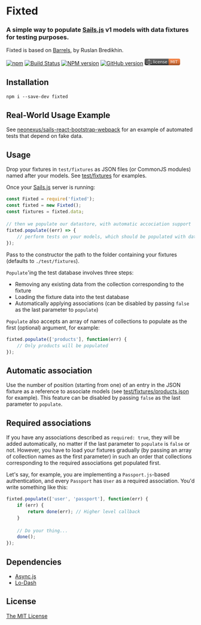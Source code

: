 # Fixted
### A simple way to populate [Sails.js](https://sailsjs.com) v1 models with data fixtures for testing purposes.

Fixted is based on [Barrels](https://www.npmjs.com/package/barrels), by Ruslan Bredikhin.

[![npm](https://img.shields.io/npm/dm/fixted?logo=npm&style=plastic)](https://www.npmjs.com/package/fixted)
[![Build Status](https://img.shields.io/travis/com/neonexus/fixted/master?style=plastic&logo=travis)](https://app.travis-ci.com/neonexus/fixted)
[![NPM version](https://img.shields.io/npm/v/fixted/latest?style=plastic&logo=npm&label=latest)](https://www.npmjs.com/package/fixted)
[![GitHub version](https://img.shields.io/github/v/release/neonexus/fixted?style=plastic&logo=github&label=latest)](https://github.com/neonexus/fixted)
[<img src="mit.svg" width="95" height="18">](LICENSE)

## Installation

```console
npm i --save-dev fixted
```

## Real-World Usage Example

See [neonexus/sails-react-bootstrap-webpack](https://github.com/neonexus/sails-react-bootstrap-webpack/blob/release/test/startTests.js#L145) for an example of automated tests that depend on fake data.

## Usage

Drop your fixtures in `test/fixtures` as JSON files (or CommonJS modules) named after your models. See [test/fixtures](test/fixtures) for examples.

Once your [Sails.js](http://sailsjs.org/) server is running:

```javascript
const Fixted = require('fixted');
const fixted = new Fixted();
const fixtures = fixted.data;

// then we populate our datastore, with automatic accociation support
fixted.populate((err) => {
    // perform tests on your models, which should be populated with data
});
```

Pass to the constructor the path to the folder containing your fixtures
(defaults to `./test/fixtures`).

`Populate`'ing the test database involves three steps:

* Removing any existing data from the collection corresponding to the fixture
* Loading the fixture data into the test database
* Automatically applying associations (can be disabled by passing `false` as
  the last parameter to `populate`)

`Populate` also accepts an array of names of collections to populate as
the first (optional) argument, for example:

```javascript
fixted.populate(['products'], function(err) {
    // Only products will be populated
});
```

## Automatic association

Use the number of position (starting from one) of an entry in the JSON fixture
as a reference to associate models (see
[test/fixtures/products.json](test/fixtures/products.json)
for example). This feature can be disabled by passing `false` as the last
parameter to `populate`.

## Required associations

If you have any associations described as `required: true`, they will be
added automatically, no matter if the last parameter to `populate` is `false`
or not. However, you have to load your fixtures gradually (by passing an array
of collection names as the first parameter) in such an order that collections
corresponding to the required associations get populated first.

Let's say, for example, you are implementing a `Passport.js`-based
authentication, and every `Passport` has `User` as a required association. You'd
write something like this:

```javascript
fixted.populate(['user', 'passport'], function(err) {
    if (err) {
        return done(err); // Higher level callback
    }

    // Do your thing...
    done();
});
```

## Dependencies

* [Async.js](https://github.com/caolan/async)
* [Lo-Dash](http://lodash.com/)

## License

[The MIT License](http://opensource.org/licenses/MIT)
